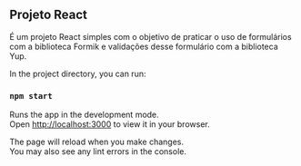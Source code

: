## Projeto React
É um projeto React simples com o objetivo de praticar o uso de formulários com a biblioteca Formik e validações desse formulário com a biblioteca Yup.


In the project directory, you can run:

### `npm start`

Runs the app in the development mode.\
Open [http://localhost:3000](http://localhost:3000) to view it in your browser.

The page will reload when you make changes.\
You may also see any lint errors in the console.
